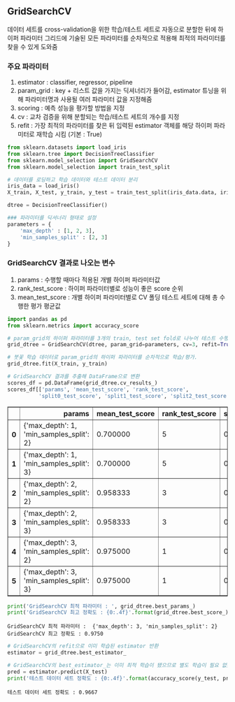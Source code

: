 ## GridSearchCV
데이터 세트를 cross-validation을 위한 학습/테스트 세트로 자동으로 분할한 뒤에 하이퍼 파라미터 그리드에 기술된 모든 파라미터를 순차적으로 적용해 최적의 파라미터를 찾을 수 있게 도와줌

### 주요 파라미터
1. estimator : classifier, regressor, pipeline
2. param_grid : key + 리스트 값을 가지는 딕셔너리가 들어감, estimator 튜닝을 위해 파라미터명과 사용될 여러 파라미터 값을 지정해줌
3. scoring : 예측 성능을 평가할 방법을 지정
4. cv : 교차 검증을 위해 분할되는 학습/테스트 세트의 개수를 지정
5. refit : 가장 최적의 파라미터를 찾은 뒤 입력된 estimator 객체를 해당 하이퍼 파라미터로 재학습 시킴 (기본 : True)


```python
from sklearn.datasets import load_iris
from sklearn.tree import DecisionTreeClassifier
from sklearn.model_selection import GridSearchCV
from sklearn.model_selection import train_test_split

# 데이터를 로딩하고 학습 데이터와 테스트 데이터 분리
iris_data = load_iris()
X_train, X_test, y_train, y_test = train_test_split(iris_data.data, iris_data.target, test_size=0.2, random_state=121)

dtree = DecisionTreeClassifier()

### 파라미터를 딕셔너리 형태로 설정
parameters = {
    'max_depth' : [1, 2, 3], 
    'min_samples_split' : [2, 3]
}
```

### GridSearchCV 결과로 나오는 변수
1. params : 수행할 때마다 적용된 개별 하이퍼 파라미터값
2. rank_test_score : 하이퍼 파라미터별로 성능이 좋은 score 순위
3. mean_test_score : 개별 하이퍼 파라미터별로 CV 폴딩 테스트 세트에 대해 총 수행한 평가 평균값


```python
import pandas as pd
from sklearn.metrics import accuracy_score

# param_grid의 하이퍼 파라미터를 3개의 train, test set fold로 나누어 테스트 수행 설정.
grid_dtree = GridSearchCV(dtree, param_grid=parameters, cv=3, refit=True)

# 붓꽃 학습 데이터로 param_grid의 하이퍼 파라미터를 순차적으로 학습/평가.
grid_dtree.fit(X_train, y_train)

# GridSearchCV 결과를 추출해 DataFrame으로 변환
scores_df = pd.DataFrame(grid_dtree.cv_results_)
scores_df[['params', 'mean_test_score', 'rank_test_score',
          'split0_test_score', 'split1_test_score', 'split2_test_score']]
```




<div>
<style scoped>
    .dataframe tbody tr th:only-of-type {
        vertical-align: middle;
    }

    .dataframe tbody tr th {
        vertical-align: top;
    }

    .dataframe thead th {
        text-align: right;
    }
</style>
<table border="1" class="dataframe">
  <thead>
    <tr style="text-align: right;">
      <th></th>
      <th>params</th>
      <th>mean_test_score</th>
      <th>rank_test_score</th>
      <th>split0_test_score</th>
      <th>split1_test_score</th>
      <th>split2_test_score</th>
    </tr>
  </thead>
  <tbody>
    <tr>
      <th>0</th>
      <td>{'max_depth': 1, 'min_samples_split': 2}</td>
      <td>0.700000</td>
      <td>5</td>
      <td>0.700</td>
      <td>0.7</td>
      <td>0.70</td>
    </tr>
    <tr>
      <th>1</th>
      <td>{'max_depth': 1, 'min_samples_split': 3}</td>
      <td>0.700000</td>
      <td>5</td>
      <td>0.700</td>
      <td>0.7</td>
      <td>0.70</td>
    </tr>
    <tr>
      <th>2</th>
      <td>{'max_depth': 2, 'min_samples_split': 2}</td>
      <td>0.958333</td>
      <td>3</td>
      <td>0.925</td>
      <td>1.0</td>
      <td>0.95</td>
    </tr>
    <tr>
      <th>3</th>
      <td>{'max_depth': 2, 'min_samples_split': 3}</td>
      <td>0.958333</td>
      <td>3</td>
      <td>0.925</td>
      <td>1.0</td>
      <td>0.95</td>
    </tr>
    <tr>
      <th>4</th>
      <td>{'max_depth': 3, 'min_samples_split': 2}</td>
      <td>0.975000</td>
      <td>1</td>
      <td>0.975</td>
      <td>1.0</td>
      <td>0.95</td>
    </tr>
    <tr>
      <th>5</th>
      <td>{'max_depth': 3, 'min_samples_split': 3}</td>
      <td>0.975000</td>
      <td>1</td>
      <td>0.975</td>
      <td>1.0</td>
      <td>0.95</td>
    </tr>
  </tbody>
</table>
</div>




```python
print('GridSearchCV 최적 파라미터 : ', grid_dtree.best_params_)
print('GridSearchCV 최고 정확도 : {0:.4f}'.format(grid_dtree.best_score_))
```

    GridSearchCV 최적 파라미터 :  {'max_depth': 3, 'min_samples_split': 2}
    GridSearchCV 최고 정확도 : 0.9750
    


```python
# GridSearchCV의 refit으로 이미 학습된 estimator 반환
estimator = grid_dtree.best_estimator_

# GridSearchCV의 best_estimator_는 이미 최적 학습이 됐으므로 별도 학습이 필요 없음
pred = estimator.predict(X_test)
print('테스트 데이터 세트 정확도 : {0:.4f}'.format(accuracy_score(y_test, pred)))
```

    테스트 데이터 세트 정확도 : 0.9667
    
